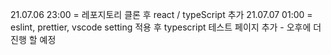 21.07.06 23:00 = 레포지토리 클론 후 react / typeScript 추가
21.07.07 01:00 = eslint, prettier, vscode setting 적용 후 typescript 테스트 페이지 추가 - 오후에 더 진행 할 예정

